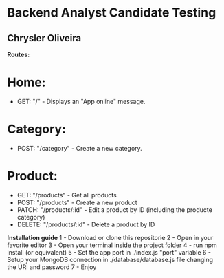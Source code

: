 <h1>Backend Analyst Candidate Testing</h1>
<h2>Chrysler Oliveira</h2>

<strong>Routes:</strong>

# Home:
- GET: "/" - Displays an "App online" message.

# Category:
- POST: "/category" - Create a new category.

# Product:
- GET: "/products" - Get all products
- POST: "/products" - Create a new product
- PATCH: "/products/:id" - Edit a product by ID (including the producte category)
- DELETE: "/products/:id" - Delete a product by ID

<strong>Installation guide</strong>
1 - Download or clone this repositorie
2 - Open in your favorite editor
3 - Open your terminal inside the project folder
4 - run npm install (or equivalent)
5 - Set the app port in ./index.js "port" variable
6 - Setup your MongoDB connection in ./database/database.js file changing the URI and password
7 - Enjoy